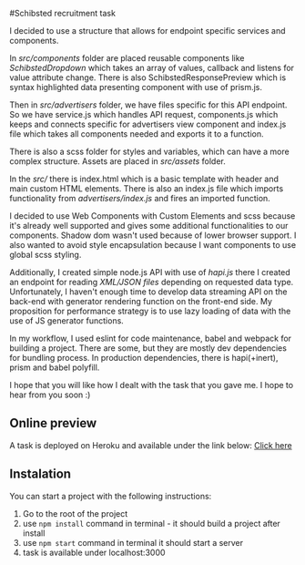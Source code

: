 #Schibsted recruitment task

I decided to use a structure that allows for endpoint specific services and components.

In *src/components* folder are placed reusable components like *SchibstedDropdown* which takes an array of values, callback and listens for value attribute change. There is also SchibstedResponsePreview which is syntax highlighted data presenting component with use of prism.js.

Then in *src/advertisers* folder, we have files specific for this API endpoint. So we have service.js which handles API request, components.js which keeps and connects specific for advertisers view component and index.js file which takes all components needed and exports it to a function.

There is also a scss folder for styles and variables, which can have a more complex structure. Assets are placed in *src/assets* folder.

In the *src/* there is index.html which is a basic template with header and main custom HTML elements. There is also an index.js file which imports functionality from *advertisers/index.js* and fires an imported function.

I decided to use Web Components with Custom Elements and scss because it's already well supported and gives some additional functionalities to our components. Shadow dom wasn't used because of lower browser support. I also wanted to avoid style encapsulation because I want components to use global scss styling.

Additionally, I created simple node.js API with use of *hapi.js* there I created an endpoint for reading *XML/JSON files* depending on requested data type. Unfortunately, I haven't enough time to develop data streaming API on the back-end with generator rendering function on the front-end side. My proposition for performance strategy is to use lazy loading of data with the use of JS generator functions.

In my workflow, I used eslint for code maintenance, babel and webpack for building a project. There are some, but they are mostly dev dependencies for bundling process. In production dependencies, there is hapi(+inert), prism and babel polyfill.

I hope that you will like how I dealt with the task that you gave me. 
I hope to hear from you soon :)

## Online preview
A task is deployed on Heroku and available under the link below:
[Click here](https://afternoon-brook-21012.herokuapp.com/)

## Instalation
You can start a project with the following instructions:
1. Go to the root of the project
2. use `npm install` command in terminal - it should build a project after install
3. use `npm start` command in terminal it should start a server
4. task is available under localhost:3000
